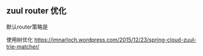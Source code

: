 

## zuul router 优化

默认router策略是

使用树优化
https://jmnarloch.wordpress.com/2015/12/23/spring-cloud-zuul-trie-matcher/
